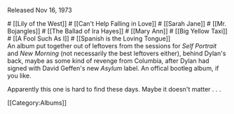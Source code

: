 <p class="recdate">Released Nov 16, 1973</p>
<div id="songs">
# [[Lily of the West]]
# [[Can't Help Falling in Love]]
# [[Sarah Jane]]
# [[Mr. Bojangles]]
# [[The Ballad of Ira Hayes]]
# [[Mary Ann]]
# [[Big Yellow Taxi]]
# [[A Fool Such As I]]
# [[Spanish is the Loving Tongue]] 
</div>
<div id="intro">
An album put together out of leftovers from the sessions for <em>Self
Portrait</em> and <em>New Morning</em> (not necessarily the best leftovers either), behind
Dylan's back, maybe as some kind of revenge from Columbia, after Dylan had signed with
David Geffen's new <em>Asylum</em> label. An offical bootleg album, if you like.

Apparently this one is hard to find these days. Maybe it doesn't matter . . .

</div>

[[Category:Albums]]